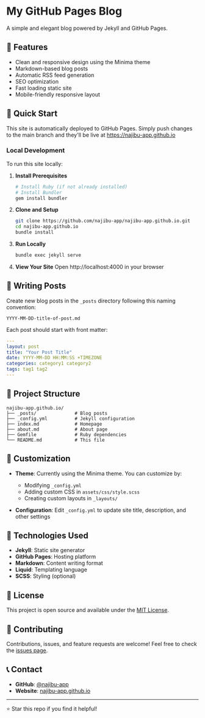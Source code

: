 # My GitHub Pages Blog

A simple and elegant blog powered by Jekyll and GitHub Pages.

## 🌟 Features

- Clean and responsive design using the Minima theme
- Markdown-based blog posts
- Automatic RSS feed generation
- SEO optimization
- Fast loading static site
- Mobile-friendly responsive layout

## 🚀 Quick Start

This site is automatically deployed to GitHub Pages. Simply push changes to the main branch and they'll be live at https://najibu-app.github.io

### Local Development

To run this site locally:

1. **Install Prerequisites**
   ```bash
   # Install Ruby (if not already installed)
   # Install Bundler
   gem install bundler
   ```

2. **Clone and Setup**
   ```bash
   git clone https://github.com/najibu-app/najibu-app.github.io.git
   cd najibu-app.github.io
   bundle install
   ```

3. **Run Locally**
   ```bash
   bundle exec jekyll serve
   ```

4. **View Your Site**
   Open http://localhost:4000 in your browser

## 📝 Writing Posts

Create new blog posts in the `_posts` directory following this naming convention:
```
YYYY-MM-DD-title-of-post.md
```

Each post should start with front matter:
```yaml
---
layout: post
title: "Your Post Title"
date: YYYY-MM-DD HH:MM:SS +TIMEZONE
categories: category1 category2
tags: tag1 tag2
---
```

## 📁 Project Structure

```
najibu-app.github.io/
├── _posts/              # Blog posts
├── _config.yml          # Jekyll configuration
├── index.md             # Homepage
├── about.md             # About page
├── Gemfile              # Ruby dependencies
└── README.md            # This file
```

## 🎨 Customization

- **Theme**: Currently using the Minima theme. You can customize by:
  - Modifying `_config.yml`
  - Adding custom CSS in `assets/css/style.scss`
  - Creating custom layouts in `_layouts/`

- **Configuration**: Edit `_config.yml` to update site title, description, and other settings

## 🔧 Technologies Used

- **Jekyll**: Static site generator
- **GitHub Pages**: Hosting platform
- **Markdown**: Content writing format
- **Liquid**: Templating language
- **SCSS**: Styling (optional)

## 📄 License

This project is open source and available under the [MIT License](LICENSE).

## 🤝 Contributing

Contributions, issues, and feature requests are welcome! Feel free to check the [issues page](https://github.com/najibu-app/najibu-app.github.io/issues).

## 📞 Contact

- **GitHub**: [@najibu-app](https://github.com/najibu-app)
- **Website**: [najibu-app.github.io](https://najibu-app.github.io)

---

⭐ Star this repo if you find it helpful!
